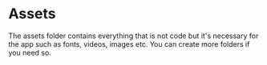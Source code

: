 # Assets
The assets folder contains everything that is not code but it's necessary for the app such as fonts, videos, images etc. You can create more folders if you need so.